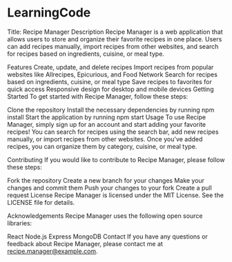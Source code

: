 # LearningCode
Title: Recipe Manager
Description
Recipe Manager is a web application that allows users to store and organize their favorite recipes in one place. Users can add recipes manually, import recipes from other websites, and search for recipes based on ingredients, cuisine, or meal type.

Features
Create, update, and delete recipes
Import recipes from popular websites like Allrecipes, Epicurious, and Food Network
Search for recipes based on ingredients, cuisine, or meal type
Save recipes to favorites for quick access
Responsive design for desktop and mobile devices
Getting Started
To get started with Recipe Manager, follow these steps:

Clone the repository
Install the necessary dependencies by running npm install
Start the application by running npm start
Usage
To use Recipe Manager, simply sign up for an account and start adding your favorite recipes! You can search for recipes using the search bar, add new recipes manually, or import recipes from other websites. Once you've added recipes, you can organize them by category, cuisine, or meal type.

Contributing
If you would like to contribute to Recipe Manager, please follow these steps:

Fork the repository
Create a new branch for your changes
Make your changes and commit them
Push your changes to your fork
Create a pull request
License
Recipe Manager is licensed under the MIT License. See the LICENSE file for details.

Acknowledgements
Recipe Manager uses the following open source libraries:

React
Node.js
Express
MongoDB
Contact
If you have any questions or feedback about Recipe Manager, please contact me at recipe.manager@example.com.
